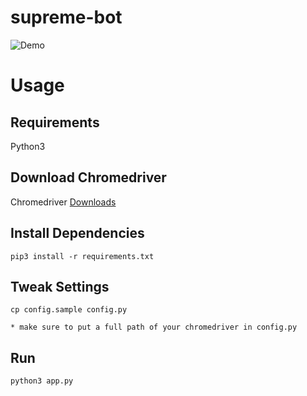 # supreme-bot
![Demo](https://raw.githubusercontent.com/wiki/Reverseblade/supreme-bot/images/supreme_bot.gif)

# Usage

## Requirements
Python3

## Download Chromedriver
Chromedriver [Downloads](https://chromedriver.chromium.org/downloads)

## Install Dependencies
`pip3 install -r requirements.txt`


## Tweak Settings
```
cp config.sample config.py

* make sure to put a full path of your chromedriver in config.py
```

## Run
`python3 app.py`
